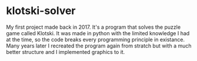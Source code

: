 # klotski-solver
My first project made back in 2017.
It's a program that solves the puzzle game called Klotski.
It was made in python with the limited knowledge I had at the time, so the code breaks every programming principle in existance.
Many years later I recreated the program again from stratch but with a much better structure and I implemented graphics to it.
